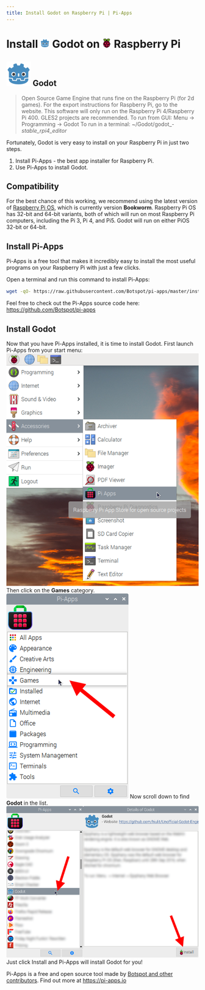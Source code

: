 ```yaml
---
title: Install Godot on Raspberry Pi | Pi-Apps
---
```

<div class="simple-install-content content">

# Install <img src="/img/app-icons/Godot/icon-64.png" height=24> Godot on <img src=/img/other-icons/raspberrypi-icon.svg height=24> Raspberry Pi

## <img src="/img/app-icons/Godot/icon-64.png"> Godot
> Open Source Game Engine that runs fine on the Raspberry Pi (for 2d games).
> For the export instructions for Raspberry Pi, go to the website.
> This software will only run on the Raspberry Pi 4/Raspberry Pi 400.
> GLES2 projects are recommended.
> To run from GUI: Menu -> Programming -> Godot
> To run in a terminal: ~/Godot/godot_*-stable_rpi4_editor*

Fortunately, Godot is very easy to install on your Raspberry Pi in just two steps.
1. Install Pi-Apps - the best app installer for Raspberry Pi.
2. Use Pi-Apps to install Godot.
</div>
<div class="simple-install-content content">

## Compatibility
For the best chance of this working, we recommend using the latest version of [Raspberry Pi OS](https://www.raspberrypi.com/software/), which is currently version **Bookworm**.
Raspberry Pi OS has 32-bit and 64-bit variants, both of which will run on most Raspberry Pi computers, including the Pi 3, Pi 4, and Pi5.
Godot will run on either PiOS 32-bit or 64-bit.
</div>
<div class="simple-install-content content">

## Install Pi-Apps

Pi-Apps is a free tool that makes it incredibly easy to install the most useful programs on your Raspberry Pi with just a few clicks.

Open a terminal and run this command to install Pi-Apps:
```bash
wget -qO- https://raw.githubusercontent.com/Botspot/pi-apps/master/install | bash
```
Feel free to check out the Pi-Apps source code here: https://github.com/Botspot/pi-apps
</div>
<div class="simple-install-content content">

## Install Godot

Now that you have Pi-Apps installed, it is time to install Godot.
First launch Pi-Apps from your start menu:
<img src="/img/start-menu.png">
Then click on the <b>Games</b> category.
<img src="/img/category-selections/Games.png">
Now scroll down to find <b>Godot</b> in the list.
<img src="/img/app-icons/Godot/app-selection.png">
Just click Install and Pi-Apps will install Godot for you!
</div>
<div class="simple-install-content content">

Pi-Apps is a free and open source tool made by [Botspot and other contributors](/about/#contributors). Find out more at https://pi-apps.io
</div>
